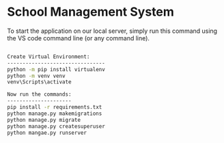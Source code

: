 # School Management System
To start the application on our local server, simply run this command using the VS code command line (or any command line).

```bash

Create Virtual Environment:
--------------------------------
python -m pip install virtualenv
python -m venv venv
venv\Scripts\activate

Now run the commands:
---------------------
pip install -r requirements.txt
python manage.py makemigrations
python manage.py migrate
python manage.py createsuperuser
python mangae.py runserver
```
